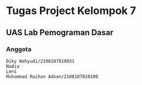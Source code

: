 # Tugas Project Kelompok 7
## UAS Lab Pemograman Dasar

### Anggota
    Diky Wahyudi/2108107010031
    Nadia
    Leni
    Muhammad Raihan Adnan/2108107010100